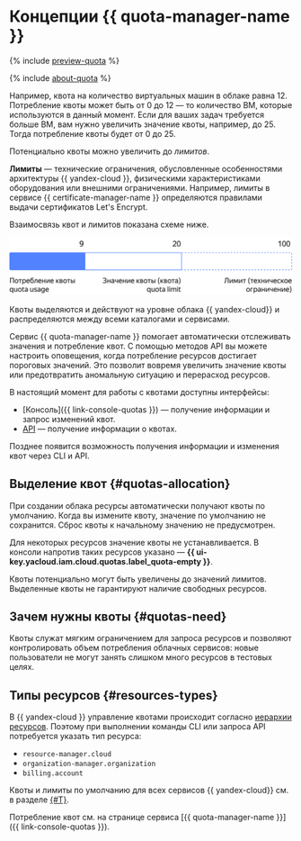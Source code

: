 # Концепции {{ quota-manager-name }}

{% include [preview-quota](../../_includes/quota-manager/preview-quota.md) %}

{% include [about-quota](../../_includes/quota-manager/about-quota.md) %}

Например, квота на количество виртуальных машин в облаке равна 12. Потребление квоты может быть от 0 до 12 — то количество ВМ, которые используются в данный момент. Если для ваших задач требуется больше ВМ, вам нужно увеличить значение квоты, например, до 25. Тогда потребление квоты будет от 0 до 25.

Потенциально квоты можно увеличить до _лимитов_.

**Лимиты** — технические ограничения, обусловленные особенностями архитектуры {{ yandex-cloud }}, физическими характеристиками оборудования или внешними ограничениями. Например, лимиты в сервисе {{ certificate-manager-name }} определяются правилами выдачи сертификатов Let's Encrypt.

Взаимосвязь квот и лимитов показана схеме ниже.

![image](../../_assets/quota-manager/quotas-limits.svg)

Квоты выделяются и действуют на уровне облака {{ yandex-cloud}} и распределяются между всеми каталогами и сервисами.

Сервис {{ quota-manager-name }} помогает автоматически отслеживать значения и потребление квот. С помощью методов API вы можете настроить оповещения, когда потребление ресурсов достигает пороговых значений. Это позволит вовремя увеличить значение квоты или предотвратить аномальную ситуацию и перерасход ресурсов.

В настоящий момент для работы с квотами доступны интерфейсы: 

* [Консоль]({{ link-console-quotas }}) — получение информации и запрос изменений квот.
* [API](../../quota-manager/api-ref/authentication.md) — получение информации о квотах.

Позднее появится возможность получения информации и изменения квот через CLI и API.


## Выделение квот {#quotas-allocation}

При создании облака ресурсы автоматически получают квоты по умолчанию. Когда вы измените квоту, значение по умолчанию не сохранится. Сброс квоты к начальному значению не предусмотрен.

Для некоторых ресурсов значение квоты не устанавливается. В консоли напротив таких ресурсов указано — **{{ ui-key.yacloud.iam.cloud.quotas.label_quota-empty }}**.

Квоты потенциально могут быть увеличены до значений лимитов. Выделенные квоты не гарантируют наличие свободных ресурсов.

## Зачем нужны квоты {#quotas-need}

Квоты служат мягким ограничением для запроса ресурсов и позволяют контролировать объем потребления облачных сервисов: новые пользователи не могут занять слишком много ресурсов в тестовых целях.

## Типы ресурсов {#resources-types}

В {{ yandex-cloud }} управление квотами происходит согласно [иерархии ресурсов](../../resource-manager/concepts/resources-hierarchy.md). Поэтому при выполнении команды CLI или запроса API потребуется указать тип ресурса:

* `resource-manager.cloud`
* `organization-manager.organization`
* `billing.account`

Квоты и лимиты по умолчанию для всех сервисов {{ yandex-cloud}} см. в разделе [{#T}](../../overview/concepts/quotas-limits.md#quotas-limits-default).

Потребление квот см. на странице сервиса [{{ quota-manager-name }}]({{ link-console-quotas }}).